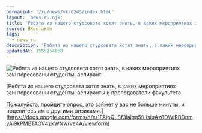 ```yaml
---
permalink: '/ru/news/vk-6243/index.html'
layout: 'news.ru.njk'
title: 'Ребята из нашего студсовета хотят знать, в каких мероприятиях заинтересованы студенты, аспирант…'
source: ВКонтакте
tags:
  - news_ru
description: 'Ребята из нашего студсовета хотят знать, в каких мероприятиях заинтересованы студенты, аспирант…'
updatedAt: 1555254060
---
```

![Ребята из нашего студсовета хотят знать, в каких мероприятиях заинтересованы студенты, аспирант…](https://sun9-51.userapi.com/c856132/v856132905/19835/pmlvERDQJ7M.jpg)

[Ребята из нашего студсовета хотят знать, в каких мероприятиях заинтересованы студенты, аспиранты и преподаватели факультета.

Пожалуйста, пройдите опрос, это займет у вас не больше минуты, и поделитесь им с другими физиками.](https://docs.google.com/forms/d/e/1FAIpQLSf3lalgg5fLlsiuAz8DWjRBDnmyAj9kPMBTAOV4zkWNwrve4A/viewform)
